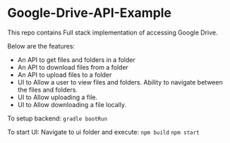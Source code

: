 # Google-Drive-API-Example
This repo contains Full stack implementation of accessing Google Drive.

Below are the features: 

- An API to get files and folders in a folder
- An API to download files from a folder
- An API to upload files to a folder
- UI to Allow a user to view files and folders. Ability to navigate between the files and folders.	
- UI to Allow uploading a file. 
- UI to Allow downloading a file locally.

To setup backend:
`gradle bootRun`

To start UI:
Navigate to ui folder and execute:
`npm build`
`npm start`

